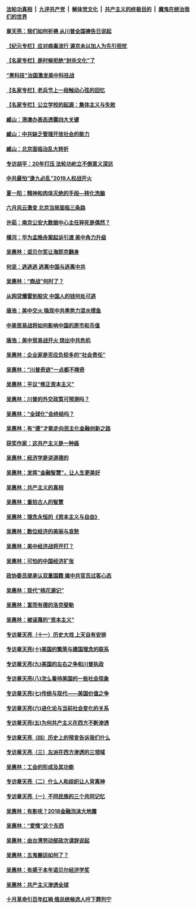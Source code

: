 

####  [法轮功真相](../../../../basic/blob/master/README.md?t=06261102) &nbsp;|&nbsp; [九评共产党](../../../../9ping.md/blob/master/README.md?t=06261102) &nbsp;|&nbsp; [解体党文化](../../../../jtdwh.md/blob/master/README.md?t=06261102)  &nbsp;|&nbsp; [共产主义的终极目的](../../../../gczydzjmd.md/blob/master/README.md?t=06261102) &nbsp;|&nbsp; [魔鬼在统治我们的世界](../../../../mgztzwmdsj.md/blob/master/README.md?t=06261102) 

#### [章天亮：我们如何祈祷 从川普全国祷告日说起](../pages/nsc423/n11944627.md?t=06261102) 

#### [【纪元专栏】应对病毒流行 渥京未以加人为先引担忧](../pages/nsc423/n11875714.md?t=06261102) 

#### [【名家专栏】是时候拒绝“封杀文化”了](../pages/nsc423/n11814093.md?t=06261102) 

#### [“黑科技”治国激发美中科技战](../pages/nsc423/n11638056.md?t=06261102) 

#### [【名家专栏】老兵节上一段触动心弦的回忆](../pages/nsc423/n11646016.md?t=06261102) 

#### [【名家专栏】公立学校的起源：集体主义与失败](../pages/nsc423/n11601833.md?t=06261102) 

#### [臧山：港澳办表态透露四大关键](../pages/nsc423/n11421628.md?t=06261102) 

#### [臧山：中共缺乏管理开放社会的能力](../pages/nsc423/n11407457.md?t=06261102) 

#### [臧山：北京面临治乱大转折](../pages/nsc423/n11406895.md?t=06261102) 

#### [专访胡平：20年打压 法轮功屹立不倒意义深远](../pages/nsc423/n11398800.md?t=06261102) 

#### [中共最怕“逢九必乱”2019人权战开火](../pages/nsc423/n11385248.md?t=06261102) 

#### [夏一阳：精神和肉体灭绝的手段—转化洗脑](../pages/nsc423/n11368250.md?t=06261102) 

#### [六月风云激变 北京当局面临三条路](../pages/nsc423/n11313668.md?t=06261102) 

#### [许茹：南京公安大数据中心主任猝死是偶然？](../pages/nsc423/n11064744.md?t=06261102) 

#### [横河：华为孟晚舟案起诉引渡 美中角力升级](../pages/nsc423/n11027230.md?t=06261102) 

#### [吴惠林：诺贝尔奖让海耶克翻身](../pages/nsc423/n10890049.md?t=06261102) 

#### [何坚：逃逃逃 逃离中国与逃离中共](../pages/nsc423/n10592891.md?t=06261102) 

#### [吴惠林：“商战”何时了？](../pages/nsc423/n10573558.md?t=06261102) 

#### [从网贷爆雷到股灾 中国人的钱何处可逃](../pages/nsc423/n10572800.md?t=06261102) 

#### [唐浩：美中交火 隐现中共黑势力混水摸鱼](../pages/nsc423/n10544040.md?t=06261102) 

#### [中美贸易战将如何影响中国的房市和币值](../pages/nsc423/n10543697.md?t=06261102) 

#### [唐浩：美中贸易战开火 烧出中共危机](../pages/nsc423/n10540126.md?t=06261102) 

#### [吴惠林：企业家是否应负较多的“社会责任”](../pages/nsc423/n10535022.md?t=06261102) 

#### [吴惠林：“川普奇迹”一点都不稀奇](../pages/nsc423/n10512808.md?t=06261102) 

#### [吴惠林：平议“修正资本主义”](../pages/nsc423/n10495724.md?t=06261102) 

#### [吴惠林：川普的外交政策可预测吗？](../pages/nsc423/n10462387.md?t=06261102) 

#### [吴惠林：“全球化”会终结吗？](../pages/nsc423/n10452838.md?t=06261102) 

#### [吴惠林：有“德”才能走向民主化金融创新之路](../pages/nsc423/n10432292.md?t=06261102) 

#### [获奖作家：这共产主义是一种癌](../pages/nsc423/n10431541.md?t=06261102) 

#### [吴惠林：经济学是讲道德的](../pages/nsc423/n10398014.md?t=06261102) 

#### [吴惠林：发挥“金融智慧”，让人生更美好](../pages/nsc423/n10375019.md?t=06261102) 

#### [吴惠林：共产主义的真相](../pages/nsc423/n10351394.md?t=06261102) 

#### [吴惠林：重拾古人的智慧](../pages/nsc423/n10337691.md?t=06261102) 

#### [吴惠林：理念永恒的《资本主义与自由》](../pages/nsc423/n10316274.md?t=06261102) 

#### [吴惠林：数位经济的美丽与哀愁](../pages/nsc423/n10292946.md?t=06261102) 

#### [吴惠林：美中经济战将开打？](../pages/nsc423/n10258825.md?t=06261102) 

#### [吴惠林：可怕的中国经济扩张](../pages/nsc423/n10219147.md?t=06261102) 

#### [政协委员提承认双重国籍 揭中共官员过客心态](../pages/nsc423/n10208809.md?t=06261102) 

#### [吴惠林：现代“桃花源记”](../pages/nsc423/n10185234.md?t=06261102) 

#### [吴惠林：富而有德的洛克斐勒](../pages/nsc423/n10142264.md?t=06261102) 

#### [吴惠林：被诬蔑的“资本主义”](../pages/nsc423/n10124816.md?t=06261102) 

#### [专访章天亮（十一）历史大戏 上天自有安排](../pages/nsc423/n10094905.md?t=06261102) 

#### [专访章天亮(十)美国的繁荣与建国理念的联系](../pages/nsc423/n10094899.md?t=06261102) 

#### [专访章天亮(九)美国的左右之争和川普执政](../pages/nsc423/n10094889.md?t=06261102) 

#### [专访章天亮(八)怎么看待美国的一些社会现象](../pages/nsc423/n10094857.md?t=06261102) 

#### [专访章天亮(七)传统与现代——美国价值之争](../pages/nsc423/n10093140.md?t=06261102) 

#### [专访章天亮(六)进化论与当前社会变化的关系](../pages/nsc423/n10092036.md?t=06261102) 

#### [专访章天亮(五)为何共产主义在西方不断渗透](../pages/nsc423/n10083620.md?t=06261102) 

#### [专访章天亮（四）历史上的预言告诉我们什么](../pages/nsc423/n10083606.md?t=06261102) 

#### [专访章天亮（三）左派在西方渗透的三领域](../pages/nsc423/n10081115.md?t=06261102) 

#### [吴惠林：工会的形成及其功能](../pages/nsc423/n10080633.md?t=06261102) 

#### [专访章天亮（二）什么人和组织让人背离神](../pages/nsc423/n10076637.md?t=06261102) 

#### [专访章天亮（一）不同民族的三个共同记忆](../pages/nsc423/n10074188.md?t=06261102) 

#### [吴惠林：有影呒？2018金融泡沫大地震](../pages/nsc423/n10040534.md?t=06261102) 

#### [吴惠林：“爱情”这个东西](../pages/nsc423/n10019423.md?t=06261102) 

#### [吴惠林：由台湾劳动部政次请辞说起](../pages/nsc423/n9979679.md?t=06261102) 

#### [吴惠林：五鬼搬运如何了？](../pages/nsc423/n9925338.md?t=06261102) 

#### [吴惠林：有感于本年诺贝尔经济学奖](../pages/nsc423/n9871883.md?t=06261102) 

#### [吴惠林：共产主义渗透全球](../pages/nsc423/n9812748.md?t=06261102) 

#### [十月革命引百年红祸 俄总统候选人吁下葬列宁](../pages/nsc423/n9810182.md?t=06261102) 

